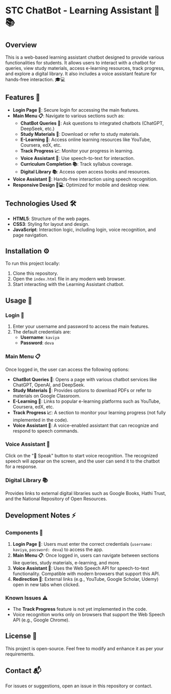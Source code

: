 # STC ChatBot - Learning Assistant 🤖📚

## Overview
This is a web-based learning assistant chatbot designed to provide various functionalities for students. It allows users to interact with a chatbot for queries, view study materials, access e-learning resources, track progress, and explore a digital library. It also includes a voice assistant feature for hands-free interaction. 🎓💻

## Features 🌟
- **Login Page 🔑**: Secure login for accessing the main features.
- **Main Menu 📋**: Navigate to various sections such as:
  - **ChatBot Queries 💬**: Ask questions to integrated chatbots (ChatGPT, DeepSeek, etc.)
  - **Study Materials 📑**: Download or refer to study materials.
  - **E-Learning 🎥**: Access online learning resources like YouTube, Coursera, edX, etc.
  - **Track Progress 📈**: Monitor your progress in learning.
  - **Voice Assistant 🎤**: Use speech-to-text for interaction.
  - **Curriculum Completion 📚**: Track syllabus coverage.
  - **Digital Library 📚**: Access open access books and resources.
- **Voice Assistant 🎤**: Hands-free interaction using speech recognition.
- **Responsive Design 📱💻**: Optimized for mobile and desktop view.

## Technologies Used 🛠️
- **HTML5**: Structure of the web pages.
- **CSS3**: Styling for layout and design.
- **JavaScript**: Interaction logic, including login, voice recognition, and page navigation.

## Installation ⚙️
To run this project locally:

1. Clone this repository.
2. Open the `index.html` file in any modern web browser.
3. Start interacting with the Learning Assistant chatbot.

## Usage 🚀

### Login 🔑
1. Enter your username and password to access the main features.
2. The default credentials are:
   - **Username**: `kaviya`
   - **Password**: `deva`

### Main Menu 📋
Once logged in, the user can access the following options:
- **ChatBot Queries 💬**: Opens a page with various chatbot services like ChatGPT, OpenAI, and DeepSeek.
- **Study Materials 📑**: Provides options to download PDFs or refer to materials on Google Classroom.
- **E-Learning 🎥**: Links to popular e-learning platforms such as YouTube, Coursera, edX, etc.
- **Track Progress 📈**: A section to monitor your learning progress (not fully implemented in the code).
- **Voice Assistant 🎤**: A voice-enabled assistant that can recognize and respond to speech commands.

### Voice Assistant 🎤
Click on the "🎤 Speak" button to start voice recognition. The recognized speech will appear on the screen, and the user can send it to the chatbot for a response.

### Digital Library 📚
Provides links to external digital libraries such as Google Books, Hathi Trust, and the National Repository of Open Resources.

## Development Notes ⚡

### Components 🧩
1. **Login Page 🔑**: Users must enter the correct credentials (`username: kaviya`, `password: deva`) to access the app.
2. **Main Menu 📋**: Once logged in, users can navigate between sections like queries, study materials, e-learning, and more.
3. **Voice Assistant 🎤**: Uses the Web Speech API for speech-to-text functionality. Compatible with modern browsers that support this API.
4. **Redirection 🔗**: External links (e.g., YouTube, Google Scholar, Udemy) open in new tabs when clicked.

### Known Issues ⚠️
- The **Track Progress** feature is not yet implemented in the code.
- Voice recognition works only on browsers that support the Web Speech API (e.g., Google Chrome).

## License 📝
This project is open-source. Feel free to modify and enhance it as per your requirements.

## Contact 📬
For issues or suggestions, open an issue in this repository or contact.

